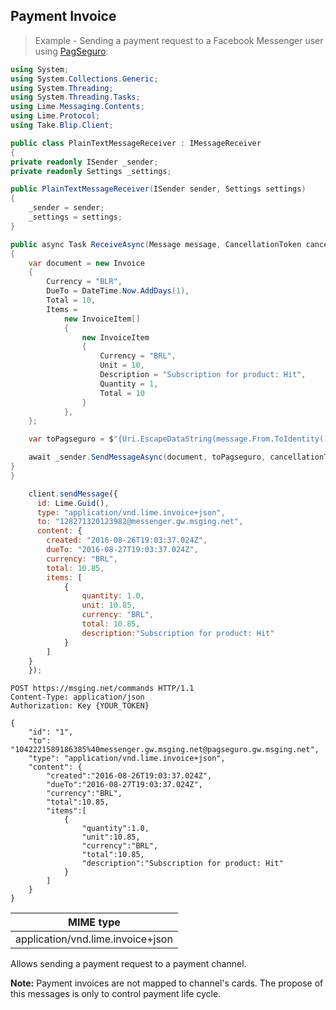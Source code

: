 ## Payment Invoice

> Example - Sending a payment request to a Facebook Messenger user using [PagSeguro](./#/docs/payments/pagseguro):

```csharp
using System;
using System.Collections.Generic;
using System.Threading;
using System.Threading.Tasks;
using Lime.Messaging.Contents;
using Lime.Protocol;
using Take.Blip.Client;

public class PlainTextMessageReceiver : IMessageReceiver
{
private readonly ISender _sender;
private readonly Settings _settings;

public PlainTextMessageReceiver(ISender sender, Settings settings)
{
    _sender = sender;
    _settings = settings;
}

public async Task ReceiveAsync(Message message, CancellationToken cancellationToken)
{
    var document = new Invoice
    {
        Currency = "BLR",
        DueTo = DateTime.Now.AddDays(1),
        Total = 10,
        Items =
            new InvoiceItem[]
            {
                new InvoiceItem
                {
                    Currency = "BRL",
                    Unit = 10,
                    Description = "Subscription for product: Hit",
                    Quantity = 1,
                    Total = 10
                }
            },
    };

    var toPagseguro = $"{Uri.EscapeDataString(message.From.ToIdentity().ToString())}@pagseguro.gw.msging.net";

    await _sender.SendMessageAsync(document, toPagseguro, cancellationToken);
}
}
```

```javascript
    client.sendMessage({
      id: Lime.Guid(),
      type: "application/vnd.lime.invoice+json",
      to: "128271320123982@messenger.gw.msging.net",
      content: {
        created: "2016-08-26T19:03:37.024Z",
        dueTo: "2016-08-27T19:03:37.024Z",
        currency: "BRL",
        total: 10.85,
        items: [
            {
                quantity: 1.0,
                unit: 10.85,
                currency: "BRL",
                total: 10.85,
                description:"Subscription for product: Hit"
            }
        ]
    }
    });
```

```http
POST https://msging.net/commands HTTP/1.1
Content-Type: application/json
Authorization: Key {YOUR_TOKEN}

{
    "id": "1",
    "to": "1042221589186385%40messenger.gw.msging.net@pagseguro.gw.msging.net",
    "type": "application/vnd.lime.invoice+json",
    "content": {
        "created":"2016-08-26T19:03:37.024Z",
        "dueTo":"2016-08-27T19:03:37.024Z",
        "currency":"BRL",
        "total":10.85,
        "items":[
            {
                "quantity":1.0,
                "unit":10.85,
                "currency":"BRL",
                "total":10.85,
                "description":"Subscription for product: Hit"
            }
        ]
    }
}
```


| MIME type                            |
|--------------------------------------|
| application/vnd.lime.invoice+json |

Allows sending a payment request to a payment channel.


**Note:** Payment invoices are not mapped to channel's cards. The propose of this messages is only to control payment life cycle.
